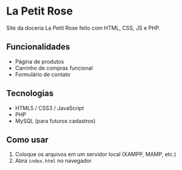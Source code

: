 # La Petit Rose

Site da doceria La Petit Rose feito com HTML, CSS, JS e PHP.

## Funcionalidades
- Página de produtos
- Carrinho de compras funcional
- Formulário de contato

## Tecnologias
- HTML5 / CSS3 / JavaScript
- PHP
- MySQL (para futuros cadastros)

## Como usar
1. Coloque os arquivos em um servidor local (XAMPP, MAMP, etc.)
2. Abra `index.html` no navegador
